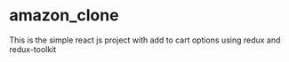 # amazon_clone
This is the simple react js project with add to cart options using redux and redux-toolkit
